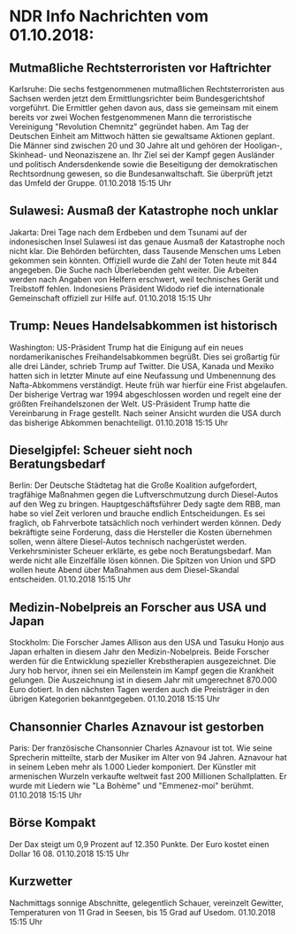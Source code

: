 # NDR Info Nachrichten vom 01.10.2018:


## Mutmaßliche Rechtsterroristen vor Haftrichter
Karlsruhe: Die sechs festgenommenen mutmaßlichen Rechtsterroristen aus Sachsen werden jetzt dem Ermittlungsrichter beim Bundesgerichtshof vorgeführt. Die Ermittler gehen davon aus, dass sie gemeinsam mit einem bereits vor zwei Wochen festgenommenen Mann die terroristische Vereinigung "Revolution Chemnitz" gegründet haben. Am Tag der Deutschen Einheit am Mittwoch hätten sie gewaltsame Aktionen geplant. Die Männer sind zwischen 20 und 30 Jahre alt und gehören der Hooligan-, Skinhead- und Neonaziszene an. Ihr Ziel sei der Kampf gegen Ausländer und politisch Andersdenkende sowie die Beseitigung der demokratischen Rechtsordnung gewesen, so die Bundesanwaltschaft. Sie überprüft jetzt das Umfeld der Gruppe. 01.10.2018 15:15 Uhr 

## Sulawesi: Ausmaß der Katastrophe noch unklar
Jakarta: Drei Tage nach dem Erdbeben und dem Tsunami auf der indonesischen Insel Sulawesi ist das genaue Ausmaß der Katastrophe noch nicht klar. Die Behörden befürchten, dass Tausende Menschen ums Leben gekommen sein könnten. Offiziell wurde die Zahl der Toten heute mit 844 angegeben. Die Suche nach Überlebenden geht weiter. Die Arbeiten werden nach Angaben von Helfern erschwert, weil technisches Gerät und Treibstoff fehlen. Indonesiens Präsident Widodo rief die internationale Gemeinschaft offiziell zur Hilfe auf. 01.10.2018 15:15 Uhr 

## Trump: Neues Handelsabkommen ist historisch
Washington: US-Präsident Trump hat die Einigung auf ein neues nordamerikanisches Freihandelsabkommen begrüßt. Dies sei großartig für alle drei Länder, schrieb Trump auf Twitter. Die USA, Kanada und Mexiko hatten sich in letzter Minute auf eine Neufassung und Umbenennung des Nafta-Abkommens verständigt. Heute früh war hierfür eine Frist abgelaufen. Der bisherige Vertrag war 1994 abgeschlossen worden und regelt eine der größten Freihandelszonen der Welt. US-Präsident Trump hatte die Vereinbarung in Frage gestellt. Nach seiner Ansicht wurden die USA durch das bisherige Abkommen benachteiligt. 01.10.2018 15:15 Uhr 

## Dieselgipfel: Scheuer sieht noch Beratungsbedarf
Berlin: Der Deutsche Städtetag hat die Große Koalition aufgefordert, tragfähige Maßnahmen gegen die Luftverschmutzung durch Diesel-Autos auf den Weg zu bringen. Hauptgeschäftsführer Dedy sagte dem RBB, man habe so viel Zeit verloren und brauche endlich Entscheidungen. Es sei fraglich, ob Fahrverbote tatsächlich noch verhindert werden können. Dedy bekräftigte seine Forderung, dass die Hersteller die Kosten übernehmen sollen, wenn ältere Diesel-Autos technisch nachgerüstet werden. Verkehrsminister Scheuer erklärte, es gebe noch Beratungsbedarf. Man werde nicht alle Einzelfälle lösen können. Die Spitzen von Union und SPD wollen heute Abend über Maßnahmen aus dem Diesel-Skandal entscheiden. 01.10.2018 15:15 Uhr 

## Medizin-Nobelpreis an Forscher aus USA und Japan
Stockholm:	Die Forscher James Allison aus den USA und Tasuku Honjo aus Japan erhalten in diesem Jahr den Medizin-Nobelpreis. Beide Forscher werden für die Entwicklung spezieller Krebstherapien ausgezeichnet. Die Jury hob hervor, ihnen sei ein Meilenstein im Kampf gegen die Krankheit gelungen. Die Auszeichnung ist in diesem Jahr mit umgerechnet 870.000 Euro dotiert. In den nächsten Tagen werden auch die Preisträger in den übrigen Kategorien bekanntgegeben. 01.10.2018 15:15 Uhr 

## Chansonnier Charles Aznavour ist gestorben
Paris: Der französische Chansonnier Charles Aznavour ist tot. Wie seine Sprecherin mitteilte, starb der Musiker im Alter von 94 Jahren. Aznavour hat in seinem Leben mehr als 1.000 Lieder komponiert. Der Künstler mit armenischen Wurzeln verkaufte weltweit fast 200 Millionen Schallplatten. Er wurde mit Liedern wie "La Bohème" und "Emmenez-moi" berühmt. 01.10.2018 15:15 Uhr 

## Börse Kompakt
Der Dax steigt um 0,9 Prozent auf 12.350 Punkte. Der Euro kostet einen Dollar 16 08. 01.10.2018 15:15 Uhr 

## Kurzwetter
Nachmittags sonnige Abschnitte, gelegentlich Schauer, vereinzelt Gewitter, Temperaturen von 11 Grad in Seesen, bis 15 Grad auf Usedom. 01.10.2018 15:15 Uhr 
